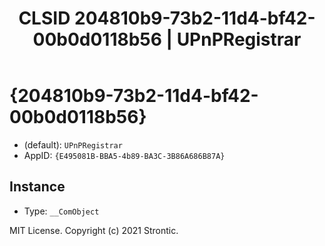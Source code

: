 ﻿---
title: "CLSID 204810b9-73b2-11d4-bf42-00b0d0118b56 | UPnPRegistrar"
excerpt: What is COM-Object CLSID 204810b9-73b2-11d4-bf42-00b0d0118b56?
---

# {204810b9-73b2-11d4-bf42-00b0d0118b56}

* (default): `UPnPRegistrar`
* AppID: `{E495081B-BBA5-4b89-BA3C-3B86A686B87A}`

## Instance

* Type: `__ComObject`

MIT License. Copyright (c) 2021 Strontic.


